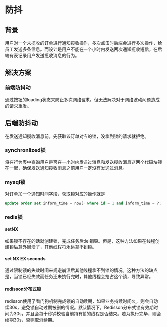 # 防抖

## 背景

用户对一个未揽收的订单进行通知揽收操作，多次点击时后端会进行多次操作，给员工发送多条信息。而设计是用户不能在一个小时内发送两次通知揽收短信，在后端有表记录用户发送揽收消息的行为。

## 解决方案

### 前端防抖动

通过按钮的loading状态来防止多次网络请求。但无法解决对于网络波动问题造成的请求重发。

## 后端防抖动

在发送通知揽收消息前，先获取该订单对应的锁，没拿到锁的请求就拒绝。

### synchronlized锁
将在行为表中查询用户是否在一小时内发送过消息和发送揽收消息这两个代码块锁在一起，确保发送通知揽收消息之前用户一定没有发送过消息。
### mysql锁
 对订单加一个通知时间字段，获取锁对应的操作就是

```sql
update order set inform_time = now() where id = 1 and inform_time = ?;
```
### redis锁
#### setNX
如果锁不存在的话就创建锁，完成任务后del销毁。但是，这种方法如果在线程创建锁后意外崩溃了，其他线程将永远拿不到锁。
#### set NX EX seconds
通过限制锁的失效时间来规避崩溃后其他线程拿不到锁的情况。这种方法的缺点是，当锁已经失效而任务还未执行完时，其他线程会抢占这个锁，导致异常。
#### redisson分布式锁
redisson使用了看门狗机制完成锁的自动续期，如果业务持续时间久，则会自动续30s，避免锁自动过期被删的情况。默认情况下，Redisson分布式锁有效期时间为30s，并且会每十秒钟校验当前持有锁的线程是否结束。若为执行完毕，则会续期30s，否则取消续期。
